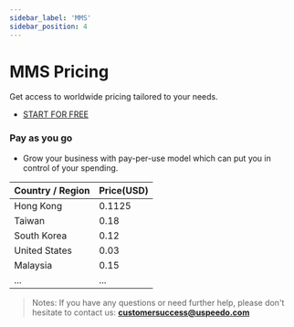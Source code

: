 ```yaml
---
sidebar_label: 'MMS'
sidebar_position: 4
---
```

# MMS Pricing

Get access to worldwide pricing tailored to your needs.

- [START FOR FREE](https://console.uspeedo.com/signup)

### **Pay as you go**
- Grow your business with pay-per-use model which can put you in control of your spending.


| Country / Region | Price(USD)       |
|------------------|------------------|
| Hong Kong        | 0.1125           | 
| Taiwan           | 0.18             |
| South Korea      | 0.12             | 
| United States    | 0.03             |
| Malaysia         | 0.15             |
| ...           | ...            |

> Notes: If you have any questions or need further help, please don't hesitate to contact us: **customersuccess@uspeedo.com**
